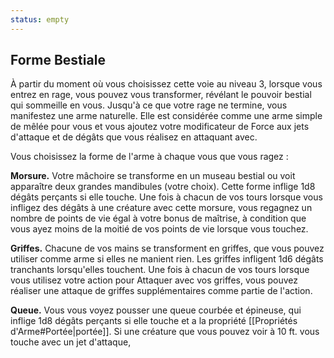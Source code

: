 ```yaml
---
status: empty
---
```

## Forme Bestiale

À partir du moment où vous choisissez cette voie au niveau 3, lorsque vous entrez en rage, vous pouvez vous transformer, révélant le pouvoir bestial qui sommeille en vous. Jusqu'à ce que votre rage ne termine, vous manifestez une arme naturelle. Elle est considérée comme une arme simple de mêlée pour vous et vous ajoutez votre modificateur de Force aux jets d'attaque et de dégâts que vous réalisez en attaquant avec.

Vous choisissez la forme de l'arme à chaque vous que vous ragez : 

**Morsure.** Votre mâchoire se transforme en un museau bestial ou voit apparaître deux grandes mandibules (votre choix). Cette forme inflige 1d8 dégâts perçants si elle touche. Une fois à chacun de vos tours lorsque vous infligez des dégâts à une créature avec cette morsure, vous regagnez un nombre de points de vie égal à votre bonus de maîtrise, à condition que vous ayez moins de la moitié de vos points de vie lorsque vous touchez.

**Griffes.** Chacune de vos mains se transforment en griffes, que vous pouvez utiliser comme arme si elles ne manient rien. Les griffes infligent 1d6 dégâts tranchants lorsqu'elles touchent. Une fois à chacun de vos tours lorsque vous utilisez votre action pour Attaquer avec vos griffes, vous pouvez réaliser une attaque de griffes supplémentaires comme partie de l'action.

**Queue.** Vous vous voyez pousser une queue courbée et épineuse, qui inflige 1d8 dégâts perçants si elle touche et a la propriété [[Propriétés d'Arme#Portée|portée]]. Si une créature que vous pouvez voir à 10 ft. vous touche avec un jet d'attaque, 